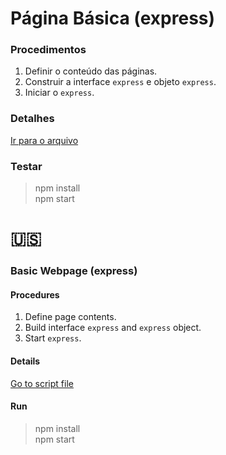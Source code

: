 # Página Básica (express)
### Procedimentos
1. Definir o conteúdo das páginas.
2. Construir a interface `express` e objeto `express`.
3. Iniciar o `express`.

### Detalhes
[Ir para o arquivo](app/main.js)

### Testar
> npm install<br>
> npm start

# :us:
### Basic Webpage (express)
#### Procedures
1. Define page contents.
2. Build interface `express` and `express` object.
3. Start `express`.

#### Details
[Go to script file](app/main.js)

#### Run
> npm install<br>
> npm start